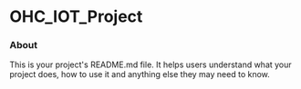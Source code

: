 OHC_IOT_Project
===============

### About

This is your project's README.md file. It helps users understand what your
project does, how to use it and anything else they may need to know.